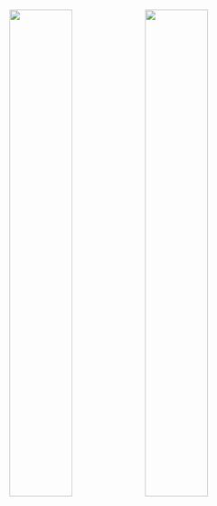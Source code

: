 # 

<img align="left" width="47%" src="https://github-readme-stats.vercel.app/api?username=pablo-restrepo&show_icons=true&theme=radical" />

<img align="left" width="47%" src="https://github-readme-stats.vercel.app/api/top-langs/?username=pablo-restrepo&layout=compact" />
